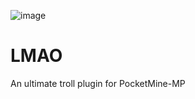 ![image](https://user-images.githubusercontent.com/33188123/158940956-9406baec-ae21-4260-be95-b799ad95c793.png)
# LMAO
An ultimate troll plugin for PocketMine-MP
